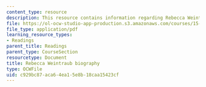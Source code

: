 ```yaml
---
content_type: resource
description: This resource contains information regarding Rebecca Weintraub biography.
file: https://ol-ocw-studio-app-production.s3.amazonaws.com/courses/15-232-business-model-innovation-global-health-in-frontier-markets-fall-2013/c929bc87aca64ea15e8b18caa15423cf_MIT_15_232F13_10_Rebe_Weint.pdf
file_type: application/pdf
learning_resource_types:
- Readings
parent_title: Readings
parent_type: CourseSection
resourcetype: Document
title: Rebecca Weintraub biography
type: OCWFile
uid: c929bc87-aca6-4ea1-5e8b-18caa15423cf
---
```

